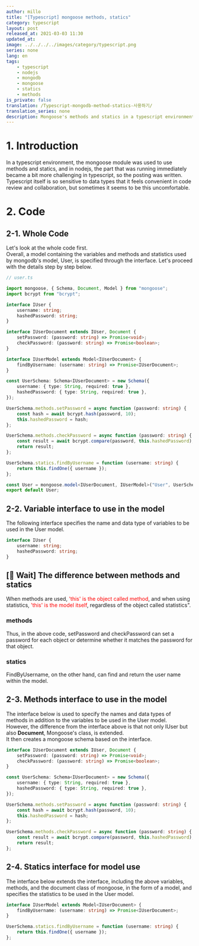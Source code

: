```yaml
---
author: millo
title: "[Typescript] mongoose methods, statics"
category: typescript
layout: post
released_at: 2021-03-03 11:30
updated_at:
image: ../../../../images/category/typescript.png
series: none
lang: en
tags:
    - typescript
    - nodejs
    - mongodb
    - mongoose
    - statics
    - methods
is_private: false
translation: /Typescript-mongodb-method-statics-사용하기/
translation_series: none
description: Mongoose's methods and statics in a typescript environment.
---
```


# 1. Introduction

In a typescript environment, the mongoose module was used to use methods and statics, and in nodejs, the part that was running immediately became a bit more challenging in typescript, so the posting was written. Typescript itself is so sensitive to data types that it feels convenient in code review and collaboration, but sometimes it seems to be this uncomfortable.

# 2. Code

## 2-1. Whole Code

Let's look at the whole code first. <br />
Overall, a model containing the variables and methods and statistics used by mongodb's model, User, is specified through the interface. Let's proceed with the details step by step below.

```ts
// user.ts

import mongoose, { Schema, Document, Model } from "mongoose";
import bcrypt from "bcrypt";

interface IUser {
    username: string;
    hashedPassword: string;
}

interface IUserDocument extends IUser, Document {
    setPassword: (password: string) => Promise<void>;
    checkPassword: (password: string) => Promise<boolean>;
}

interface IUserModel extends Model<IUserDocument> {
    findByUsername: (username: string) => Promise<IUserDocument>;
}

const UserSchema: Schema<IUserDocument> = new Schema({
    username: { type: String, required: true },
    hashedPassword: { type: String, required: true },
});

UserSchema.methods.setPassword = async function (password: string) {
    const hash = await bcrypt.hash(password, 10);
    this.hashedPassword = hash;
};

UserSchema.methods.checkPassword = async function (password: string) {
    const result = await bcrypt.compare(password, this.hashedPassword);
    return result;
};

UserSchema.statics.findByUsername = function (username: string) {
    return this.findOne({ username });
};

const User = mongoose.model<IUserDocument, IUserModel>("User", UserSchema);
export default User;
```

## 2-2. Variable interface to use in the model

The following interface specifies the name and data type of variables to be used in the User model.

```ts
interface IUser {
    username: string;
    hashedPassword: string;
}
```

## [👋 Wait] The difference between methods and statics

When methods are used, <span style="color:red">'this' is the object called method</span>, and when using statistics, <span style="color:red">'this' is the model itself</span>, regardless of the object called statistics".

### methods

Thus, in the above code, setPassword and checkPassword can set a password for each object or determine whether it matches the password for that object.

### statics

FindByUsername, on the other hand, can find and return the user name within the model.

## 2-3. Methods interface to use in the model

The interface below is used to specify the names and data types of methods in addition to the variables to be used in the User model. <br />
However, the difference from the interface above is that not only IUser but also **Document**, Mongoose's class, is extended. <br />
It then creates a mongoose schema based on the interface.

```ts
interface IUserDocument extends IUser, Document {
    setPassword: (password: string) => Promise<void>;
    checkPassword: (password: string) => Promise<boolean>;
}

const UserSchema: Schema<IUserDocument> = new Schema({
    username: { type: String, required: true },
    hashedPassword: { type: String, required: true },
});

UserSchema.methods.setPassword = async function (password: string) {
    const hash = await bcrypt.hash(password, 10);
    this.hashedPassword = hash;
};

UserSchema.methods.checkPassword = async function (password: string) {
    const result = await bcrypt.compare(password, this.hashedPassword);
    return result;
};
```

## 2-4. Statics interface for model use

The interface below extends the interface, including the above variables, methods, and the document class of mongoose, in the form of a model, and specifies the statistics to be used in the User model.

```ts
interface IUserModel extends Model<IUserDocument> {
    findByUsername: (username: string) => Promise<IUserDocument>;
}

UserSchema.statics.findByUsername = function (username: string) {
    return this.findOne({ username });
};
```
